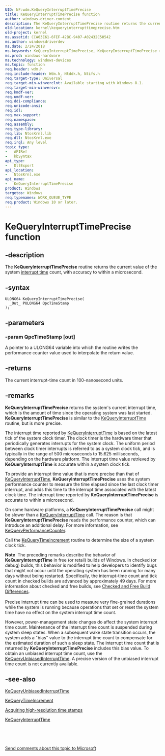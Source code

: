 ```yaml
---
UID: NF:wdm.KeQueryInterruptTimePrecise
title: KeQueryInterruptTimePrecise function
author: windows-driver-content
description: The KeQueryInterruptTimePrecise routine returns the current value of the system interrupt time count, with accuracy to within a microsecond.
old-location: kernel\kequeryinterrupttimeprecise.htm
old-project: kernel
ms.assetid: CCA03E61-6FEF-42BC-9407-A02432C50542
ms.author: windowsdriverdev
ms.date: 2/24/2018
ms.keywords: KeQueryInterruptTimePrecise, KeQueryInterruptTimePrecise routine [Kernel-Mode Driver Architecture], kernel.kequeryinterrupttimeprecise, wdm/KeQueryInterruptTimePrecise
ms.prod: windows-hardware
ms.technology: windows-devices
ms.topic: function
req.header: wdm.h
req.include-header: Wdm.h, Ntddk.h, Ntifs.h
req.target-type: Universal
req.target-min-winverclnt: Available starting with Windows 8.1.
req.target-min-winversvr: 
req.kmdf-ver: 
req.umdf-ver: 
req.ddi-compliance: 
req.unicode-ansi: 
req.idl: 
req.max-support: 
req.namespace: 
req.assembly: 
req.type-library: 
req.lib: NtosKrnl.lib
req.dll: NtosKrnl.exe
req.irql: Any level
topic_type:
-	APIRef
-	kbSyntax
api_type:
-	DllExport
api_location:
-	NtosKrnl.exe
api_name:
-	KeQueryInterruptTimePrecise
product: Windows
targetos: Windows
req.typenames: WORK_QUEUE_TYPE
req.product: Windows 10 or later.
---
```


# KeQueryInterruptTimePrecise function


## -description


The <b>KeQueryInterruptTimePrecise</b> routine returns the current value of the system <a href="http://go.microsoft.com/fwlink/p/?linkid=201082">interrupt time</a> count, with accuracy to within a microsecond.


## -syntax


````
ULONG64 KeQueryInterruptTimePrecise(
  _Out_ PULONG64 QpcTimeStamp
);
````


## -parameters




### -param QpcTimeStamp [out]

A pointer to a ULONG64 variable into which the routine writes the performance counter value used to interpolate the return value.


## -returns



The current interrupt-time count in 100-nanosecond units.




## -remarks



<b>KeQueryInterruptTimePrecise</b> returns the system's current interrupt time, which is the amount of time since the operating system was last started. <b>KeQueryInterruptTimePrecise</b> is similar to the <a href="..\wdm\nf-wdm-kequeryinterrupttime.md">KeQueryInterruptTime</a> routine, but is more precise. 

The interrupt time reported by <a href="..\wdm\nf-wdm-kequeryinterrupttime.md">KeQueryInterruptTime</a> is based on the latest tick of the system clock timer. The clock timer is the hardware timer that periodically generates interrupts for the system clock. The uniform period between clock timer interrupts is referred to as a system clock tick, and is typically in the range of 500 microseconds to 15.625 milliseconds, depending on the hardware platform. The interrupt time value retrieved by <b>KeQueryInterruptTime</b> is accurate within a system clock tick.

To provide an interrupt time value that is more precise than that of <a href="..\wdm\nf-wdm-kequeryinterrupttime.md">KeQueryInterruptTime</a>, <b>KeQueryInterruptTimePrecise</b> uses the system performance counter to measure the time elapsed since the last clock timer interrupt, and adds this time to the interrupt time associated with the latest clock time. The interrupt time reported by <b>KeQueryInterruptTimePrecise</b> is accurate to within a microsecond.

On some hardware platforms, a <b>KeQueryInterruptTimePrecise</b> call might be slower than a <a href="..\wdm\nf-wdm-kequeryinterrupttime.md">KeQueryInterruptTime</a> call. The reason is that <b>KeQueryInterruptTimePrecise</b> reads the performance counter, which can introduce an additional delay. For more information, see <a href="..\wdm\nf-wdm-kequeryperformancecounter.md">KeQueryPerformanceCounter</a>.

Call the <a href="..\wdm\nf-wdm-kequerytimeincrement.md">KeQueryTimeIncrement</a> routine to determine the size of a system clock tick.

<div class="alert"><b>Note</b>  The preceding remarks describe the behavior of <b>KeQueryInterruptTime</b> in free (or retail) builds of Windows. In checked (or debug) builds, this behavior is modified to help developers to identify bugs that might not occur until the operating system has been running for many days without being restarted. Specifically, the interrupt-time count and tick count in checked builds are advanced by approximately 49 days. For more information about checked and free builds, see <a href="https://msdn.microsoft.com/43aebfdb-2605-485c-a3a4-93e03b33aeca">Checked and Free Build Differences</a>.</div>
<div> </div>
Precise interrupt time can be used to measure very fine-grained durations while the system is running because operations that set or reset the system time have no effect on the system interrupt time count.

However, power-management state changes do affect the system interrupt time count. Maintenance of the interrupt time count is suspended during system sleep states. When a subsequent wake state transition occurs, the system adds a "bias" value to the interrupt time count to compensate for the estimated duration of such a sleep state. The interrupt time count that is returned by <b>KeQueryInterruptTimePrecise</b> includes this bias value. To obtain an unbiased interrupt time count, use the <a href="..\wdm\nf-wdm-kequeryunbiasedinterrupttime.md">KeQueryUnbiasedInterruptTime</a>. A precise version of the unbiased interrupt time count is not currently available.




## -see-also

<a href="..\wdm\nf-wdm-kequeryunbiasedinterrupttime.md">KeQueryUnbiasedInterruptTime</a>



<a href="..\wdm\nf-wdm-kequerytimeincrement.md">KeQueryTimeIncrement</a>



<a href="https://msdn.microsoft.com/D66E0FC2-3AF2-489B-B4B5-78648905B77B">Acquiring high-resolution time stamps</a>



<a href="..\wdm\nf-wdm-kequeryinterrupttime.md">KeQueryInterruptTime</a>



 

 

<a href="mailto:wsddocfb@microsoft.com?subject=Documentation%20feedback [kernel\kernel]:%20KeQueryInterruptTimePrecise routine%20 RELEASE:%20(2/24/2018)&amp;body=%0A%0APRIVACY STATEMENT%0A%0AWe use your feedback to improve the documentation. We don't use your email address for any other purpose, and we'll remove your email address from our system after the issue that you're reporting is fixed. While we're working to fix this issue, we might send you an email message to ask for more info. Later, we might also send you an email message to let you know that we've addressed your feedback.%0A%0AFor more info about Microsoft's privacy policy, see http://privacy.microsoft.com/en-us/default.aspx." title="Send comments about this topic to Microsoft">Send comments about this topic to Microsoft</a>

